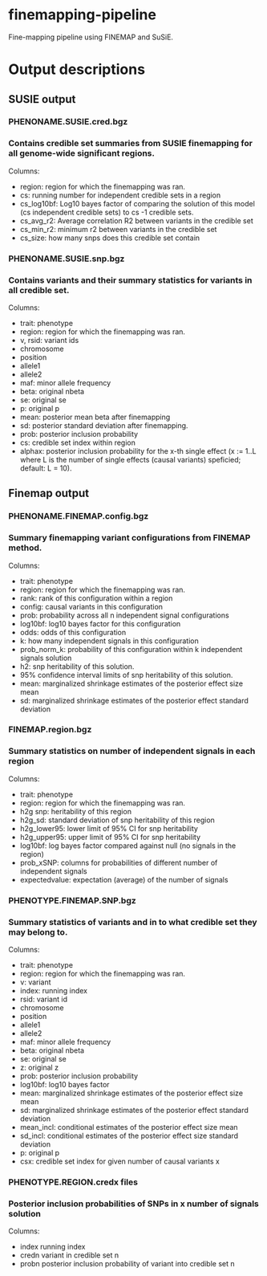 # finemapping-pipeline

Fine-mapping pipeline using FINEMAP and SuSiE.

# Output descriptions

## SUSIE output

### PHENONAME.SUSIE.cred.bgz

### Contains credible set summaries from SUSIE finemapping for all genome-wide significant regions.

Columns:

- region: region for which the finemapping was ran.
- cs: running number for independent credible sets in a region
- cs_log10bf: Log10 bayes factor of comparing the solution of this model (cs independent credible sets) to cs -1 credible sets.
- cs_avg_r2: Average correlation R2 between variants in the credible set
- cs_min_r2: minimum r2 between variants in the credible set
- cs_size: how many snps does this credible set contain

### PHENONAME.SUSIE.snp.bgz

### Contains variants and their summary statistics for variants in all credible set.

Columns:

- trait: phenotype
- region: region for which the finemapping was ran.
- v, rsid: variant ids
- chromosome
- position
- allele1
- allele2
- maf: minor allele frequency
- beta: original nbeta
- se: original se
- p: original p
- mean: posterior mean beta after finemapping
- sd: posterior standard deviation after finemapping.
- prob: posterior inclusion probability
- cs: credible set index within region
- alphax: posterior inclusion probability for the x-th single effect (x := 1..L where L is the number of single effects (causal variants) speficied; default: L = 10).

## Finemap output

### PHENONAME.FINEMAP.config.bgz

### Summary finemapping variant configurations from FINEMAP method.

Columns:

- trait: phenotype
- region: region for which the finemapping was ran.
- rank: rank of this configuration within a region
- config: causal variants in this configuration
- prob: probability across all n independent signal configurations
- log10bf: log10 bayes factor for this configuration
- odds: odds of this configuration
- k: how many independent signals in this configuration
- prob_norm_k: probability of this configuration within k independent signals solution
- h2: snp heritability of this solution.
- 95% confidence interval limits of snp heritability of this solution.
- mean: marginalized shrinkage estimates of the posterior effect size mean
- sd: marginalized shrinkage estimates of the posterior effect standard deviation

### FINEMAP.region.bgz

### Summary statistics on number of independent signals in each region

Columns:

- trait: phenotype
- region: region for which the finemapping was ran.
- h2g snp: heritability of this region
- h2g_sd: standard deviation of snp heritability of this region
- h2g_lower95: lower limit of 95% CI for snp heritability
- h2g_upper95: upper limit of 95% CI for snp heritability
- log10bf: log bayes factor compared against null (no signals in the region)
- prob_xSNP: columns for probabilities of different number of independent signals
- expectedvalue: expectation (average) of the number of signals

### PHENOTYPE.FINEMAP.SNP.bgz

### Summary statistics of variants and in to what credible set they may belong to.

Columns:

- trait: phenotype
- region: region for which the finemapping was ran.
- v: variant
- index: running index
- rsid: variant id
- chromosome
- position
- allele1
- allele2
- maf: minor allele frequency
- beta: original nbeta
- se: original se
- z: original z
- prob: posterior inclusion probability
- log10bf: log10 bayes factor
- mean: marginalized shrinkage estimates of the posterior effect size mean
- sd: marginalized shrinkage estimates of the posterior effect standard deviation
- mean_incl: conditional estimates of the posterior effect size mean
- sd_incl: conditional estimates of the posterior effect size standard deviation
- p: original p
- csx: credible set index for given number of causal variants x

### PHENOTYPE.REGION.credx files

### Posterior inclusion probabilities of SNPs in x number of signals solution

Columns:

- index running index
- credn variant in credible set n
- probn posterior inclusion probability of variant into credible set n

